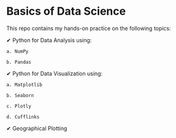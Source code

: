 # Basics of Data Science

This repo contains my hands-on practice on the following topics:

✔ Python for Data Analysis using:

    a. NumPy 
    
    b. Pandas

✔ Python for Data Visualization using:

    a. Matplotlib
    
    b. Seaborn
   
    c. Plotly
    
    d. Cufflinks


✔ Geographical Plotting


